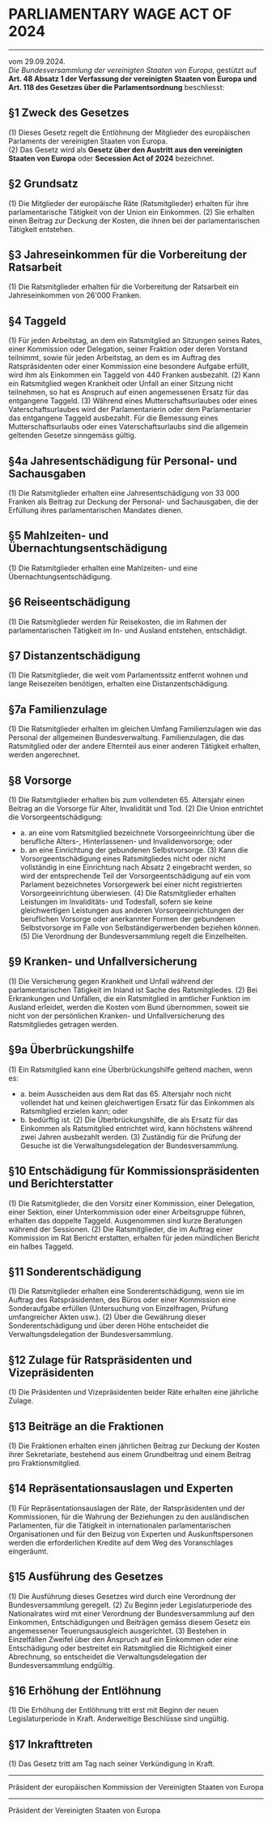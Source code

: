 # PARLIAMENTARY WAGE ACT OF 2024
_______________________________________________________________
vom 29.09.2024.  
_Die Bundesversammlung der vereinigten Staaten von Europa_, gestützt auf **Art. 48 Absatz 1 der Verfassung der vereinigten Staaten von Europa und Art. 118 des Gesetzes über die Parlamentsordnung** beschliesst:

## §1 Zweck des Gesetzes
(1) Dieses Gesetz regelt die Entlöhnung der Mitglieder des europäischen Parlaments der vereinigten Staaten von Europa.  
(2) Das Gesetz wird als **Gesetz über den Austritt aus den vereinigten Staaten von Europa** oder **Secession Act of 2024** bezeichnet.  

## §2 Grundsatz
(1) Die Mitglieder der europäische Räte (Ratsmitglieder) erhalten für ihre parlamentarische Tätigkeit von der Union ein Einkommen.
(2) Sie erhalten einen Beitrag zur Deckung der Kosten, die ihnen bei der parlamentarischen Tätigkeit entstehen.

## §3 Jahreseinkommen für die Vorbereitung der Ratsarbeit
(1) Die Ratsmitglieder erhalten für die Vorbereitung der Ratsarbeit ein Jahreseinkommen von 26'000 Franken.

## §4 Taggeld
(1) Für jeden Arbeitstag, an dem ein Ratsmitglied an Sitzungen seines Rates, einer Kommission oder Delegation, seiner Fraktion oder deren Vorstand teilnimmt, sowie für jeden Arbeitstag, an dem es im Auftrag des Ratspräsidenten oder einer Kommission eine besondere Aufgabe erfüllt, wird ihm als Einkommen ein Taggeld von 440 Franken ausbezahlt.
(2) Kann ein Ratsmitglied wegen Krankheit oder Unfall an einer Sitzung nicht teilnehmen, so hat es Anspruch auf einen angemessenen Ersatz für das entgangene Taggeld.
(3) Während eines Mutterschaftsurlaubes oder eines Vaterschaftsurlaubes wird der Parlamentarierin oder dem Parlamentarier das entgangene Taggeld ausbezahlt. Für die Bemessung eines Mutterschaftsurlaubs oder eines Vaterschaftsurlaubs sind die allgemein geltenden Gesetze sinngemäss gültig.

## §4a Jahresentschädigung für Personal- und Sachausgaben
(1) Die Ratsmitglieder erhalten eine Jahresentschädigung von 33 000 Franken als Beitrag zur Deckung der Personal- und Sachausgaben, die der Erfüllung ihres parlamentarischen Mandates dienen.

## §5 Mahlzeiten- und Übernachtungsentschädigung
(1) Die Ratsmitglieder erhalten eine Mahlzeiten- und eine Übernachtungsentschädigung.

## §6 Reiseentschädigung
(1) Die Ratsmitglieder werden für Reisekosten, die im Rahmen der parlamentarischen Tätigkeit im In- und Ausland entstehen, entschädigt.

## §7 Distanzentschädigung
(1) Die Ratsmitglieder, die weit vom Parlamentssitz entfernt wohnen und lange Reisezeiten benötigen, erhalten eine Distanzentschädigung.

## §7a Familienzulage
(1) Die Ratsmitglieder erhalten im gleichen Umfang Familienzulagen wie das Personal der allgemeinen Bundesverwaltung. Familienzulagen, die das Ratsmitglied oder der andere Elternteil aus einer anderen Tätigkeit erhalten, werden angerechnet.  

## §8 Vorsorge
(1) Die Ratsmitglieder erhalten bis zum vollendeten 65. Altersjahr einen Beitrag an die Vorsorge für Alter, Invalidität und Tod.
(2) Die Union entrichtet die Vorsorgeentschädigung:
* a. an eine vom Ratsmitglied bezeichnete Vorsorgeeinrichtung über die berufliche Alters-, Hinterlassenen- und Invalidenvorsorge; oder
* b. an eine Einrichtung der gebundenen Selbstvorsorge.
(3) Kann die Vorsorgeentschädigung eines Ratsmitgliedes nicht oder nicht vollständig in eine Einrichtung nach Absatz 2 eingebracht werden, so wird der entsprechende Teil der Vorsorgeentschädigung auf ein vom Parlament bezeichnetes Vorsorgewerk bei einer nicht registrierten Vorsorgeeinrichtung überwiesen.
(4) Die Ratsmitglieder erhalten Leistungen im Invaliditäts- und Todesfall, sofern sie keine gleichwertigen Leistungen aus anderen Vorsorgeeinrichtungen der beruflichen Vorsorge oder anerkannter Formen der gebundenen Selbstvorsorge im Falle von Selbständigerwerbenden beziehen können.
(5) Die Verordnung der Bundesversammlung regelt die Einzelheiten.

## §9 Kranken- und Unfallversicherung
(1) Die Versicherung gegen Krankheit und Unfall während der parlamentarischen Tätigkeit im Inland ist Sache des Ratsmitgliedes.
(2) Bei Erkrankungen und Unfällen, die ein Ratsmitglied in amtlicher Funktion im Ausland erleidet, werden die Kosten vom Bund übernommen, soweit sie nicht von der persönlichen Kranken- und Unfallversicherung des Ratsmitgliedes getragen werden.

## §9a Überbrückungshilfe
(1) Ein Ratsmitglied kann eine Überbrückungshilfe geltend machen, wenn es:
* a. beim Ausscheiden aus dem Rat das 65. Altersjahr noch nicht vollendet hat und keinen gleichwertigen Ersatz für das Einkommen als Ratsmitglied erzielen kann; oder
* b. bedürftig ist.
(2) Die Überbrückungshilfe, die als Ersatz für das Einkommen als Ratsmitglied entrichtet wird, kann höchstens während zwei Jahren ausbezahlt werden.
(3) Zuständig für die Prüfung der Gesuche ist die Verwaltungsdelegation der Bundesversammlung.

## §10 Entschädigung für Kommissionspräsidenten und Berichterstatter
(1) Die Ratsmitglieder, die den Vorsitz einer Kommission, einer Delegation, einer Sektion, einer Unterkommission oder einer Arbeitsgruppe führen, erhalten das doppelte Taggeld. Ausgenommen sind kurze Beratungen während der Sessionen.
(2) Die Ratsmitglieder, die im Auftrag einer Kommission im Rat Bericht erstatten, erhalten für jeden mündlichen Bericht ein halbes Taggeld.

## §11 Sonderentschädigung 
(1) Die Ratsmitglieder erhalten eine Sonderentschädigung, wenn sie im Auftrag des Ratspräsidenten, des Büros oder einer Kommission eine Sonderaufgabe erfüllen (Untersuchung von Einzelfragen, Prüfung umfangreicher Akten usw.).
(2) Über die Gewährung dieser Sonderentschädigung und über deren Höhe entscheidet die Verwaltungsdelegation der Bundesversammlung.

## §12 Zulage für Ratspräsidenten und Vizepräsidenten
(1) Die Präsidenten und Vizepräsidenten beider Räte erhalten eine jährliche Zulage.

## §13 Beiträge an die Fraktionen
(1) Die Fraktionen erhalten einen jährlichen Beitrag zur Deckung der Kosten ihrer Sekretariate, bestehend aus einem Grundbeitrag und einem Beitrag pro Fraktionsmitglied.

## §14 Repräsentationsauslagen und Experten
(1) Für Repräsentationsauslagen der Räte, der Ratspräsidenten und der Kommissionen, für die Wahrung der Beziehungen zu den ausländischen Parlamenten, für die Tätigkeit in internationalen parlamentarischen Organisationen und für den Beizug von Experten und Auskunftspersonen werden die erforderlichen Kredite auf dem Weg des Voranschlages eingeräumt.

## §15 Ausführung des Gesetzes
(1) Die Ausführung dieses Gesetzes wird durch eine Verordnung der Bundesversammlung geregelt.
(2) Zu Beginn jeder Legislaturperiode des Nationalrates wird mit einer Verordnung der Bundesversammlung auf den Einkommen, Entschädigungen und Beiträgen gemäss diesem Gesetz ein angemessener Teuerungsausgleich ausgerichtet.
(3) Bestehen in Einzelfällen Zweifel über den Anspruch auf ein Einkommen oder eine Entschädigung oder bestreitet ein Ratsmitglied die Richtigkeit einer Abrechnung, so entscheidet die Verwaltungsdelegation der Bundesversammlung endgültig.

## §16 Erhöhung der Entlöhnung
(1) Die Erhöhung der Entlöhnung tritt erst mit Beginn der neuen Legislaturperiode in Kraft. Anderweitige Beschlüsse sind ungültig.  

## §17 Inkrafttreten
(1) Das Gesetz tritt am Tag nach seiner Verkündigung in Kraft.  

_________________________________  
Präsident der europäischen Kommission der Vereinigten Staaten von Europa  


_________________________________  
Präsident der Vereinigten Staaten von Europa  